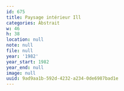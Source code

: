 ```yaml
---
id: 675
title: Paysage intérieur Ill
categories: Abstrait
w: 46
h: 38
location: null
note: null
file: null
year: '1982'
year_start: 1982
year_end: null
image: null
uuid: 9ad9aa1b-592d-4232-a234-0de6987bad1e
---
```


